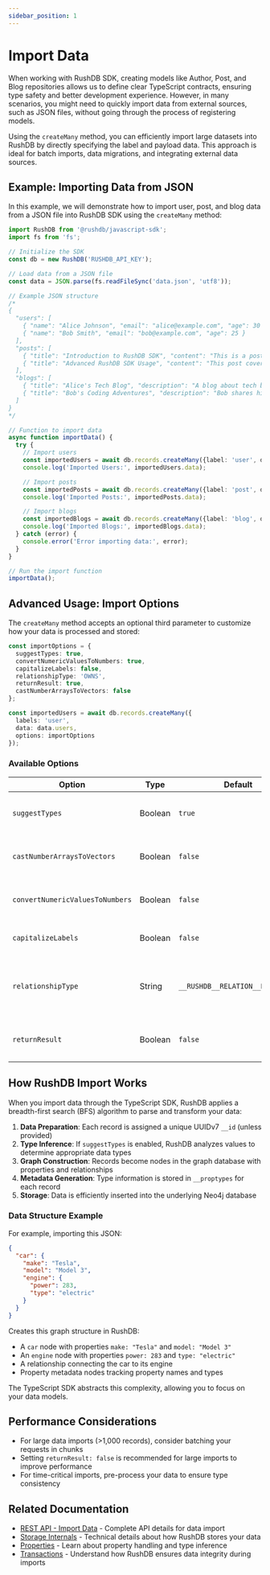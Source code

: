 ```yaml
---
sidebar_position: 1
---
```


# Import Data

When working with RushDB SDK, creating models like Author, Post, and Blog repositories allows us to define clear TypeScript contracts, ensuring type safety and better development experience. However, in many scenarios, you might need to quickly import data from external sources, such as JSON files, without going through the process of registering models.

Using the `createMany` method, you can efficiently import large datasets into RushDB by directly specifying the label and payload data. This approach is ideal for batch imports, data migrations, and integrating external data sources.

## Example: Importing Data from JSON
In this example, we will demonstrate how to import user, post, and blog data from a JSON file into RushDB SDK using the `createMany` method:

```typescript
import RushDB from '@rushdb/javascript-sdk';
import fs from 'fs';

// Initialize the SDK
const db = new RushDB('RUSHDB_API_KEY');

// Load data from a JSON file
const data = JSON.parse(fs.readFileSync('data.json', 'utf8'));

// Example JSON structure
/*
{
  "users": [
    { "name": "Alice Johnson", "email": "alice@example.com", "age": 30 },
    { "name": "Bob Smith", "email": "bob@example.com", "age": 25 }
  ],
  "posts": [
    { "title": "Introduction to RushDB SDK", "content": "This is a post about RushDB SDK...", "authorEmail": "alice@example.com" },
    { "title": "Advanced RushDB SDK Usage", "content": "This post covers advanced usage of RushDB SDK...", "authorEmail": "bob@example.com" }
  ],
  "blogs": [
    { "title": "Alice's Tech Blog", "description": "A blog about tech by Alice.", "ownerEmail": "alice@example.com" },
    { "title": "Bob's Coding Adventures", "description": "Bob shares his coding journey.", "ownerEmail": "bob@example.com" }
  ]
}
*/

// Function to import data
async function importData() {
  try {
    // Import users
    const importedUsers = await db.records.createMany({label: 'user', data: data.users});
    console.log('Imported Users:', importedUsers.data);

    // Import posts
    const importedPosts = await db.records.createMany({label: 'post', data: data.posts});
    console.log('Imported Posts:', importedPosts.data);

    // Import blogs
    const importedBlogs = await db.records.createMany({label: 'blog', data: data.blogs});
    console.log('Imported Blogs:', importedBlogs.data);
  } catch (error) {
    console.error('Error importing data:', error);
  }
}

// Run the import function
importData();
```

## Advanced Usage: Import Options

The `createMany` method accepts an optional third parameter to customize how your data is processed and stored:

```typescript
const importOptions = {
  suggestTypes: true,
  convertNumericValuesToNumbers: true,
  capitalizeLabels: false,
  relationshipType: 'OWNS',
  returnResult: true,
  castNumberArraysToVectors: false
};

const importedUsers = await db.records.createMany({
  labels: 'user',
  data: data.users, 
  options: importOptions
});
```

### Available Options

| Option                          | Type    | Default                         | Description                                       |
|---------------------------------|---------|---------------------------------|---------------------------------------------------|
| `suggestTypes`                  | Boolean | `true`                          | Automatically infers data types for properties    |
| `castNumberArraysToVectors`     | Boolean | `false`                         | Converts numeric arrays to vector type            |
| `convertNumericValuesToNumbers` | Boolean | `false`                         | Converts string numbers to number type            |
| `capitalizeLabels`              | Boolean | `false`                         | Converts all labels to uppercase                  |
| `relationshipType`              | String  | `__RUSHDB__RELATION__DEFAULT__` | Default relationship type between Records (nodes) |
| `returnResult`                  | Boolean | `false`                         | Returns imported records in response              |

## How RushDB Import Works

When you import data through the TypeScript SDK, RushDB applies a breadth-first search (BFS) algorithm to parse and transform your data:

1. **Data Preparation**: Each record is assigned a unique UUIDv7 `__id` (unless provided)
2. **Type Inference**: If `suggestTypes` is enabled, RushDB analyzes values to determine appropriate data types
3. **Graph Construction**: Records become nodes in the graph database with properties and relationships
4. **Metadata Generation**: Type information is stored in `__proptypes` for each record
5. **Storage**: Data is efficiently inserted into the underlying Neo4j database

### Data Structure Example

For example, importing this JSON:

```json
{
  "car": {
    "make": "Tesla",
    "model": "Model 3",
    "engine": {
      "power": 283,
      "type": "electric"
    }
  }
}
```

Creates this graph structure in RushDB:

- A `car` node with properties `make: "Tesla"` and `model: "Model 3"`
- An `engine` node with properties `power: 283` and `type: "electric"`
- A relationship connecting the car to its engine
- Property metadata nodes tracking property names and types

The TypeScript SDK abstracts this complexity, allowing you to focus on your data models.

## Performance Considerations

- For large data imports (>1,000 records), consider batching your requests in chunks
- Setting `returnResult: false` is recommended for large imports to improve performance
- For time-critical imports, pre-process your data to ensure type consistency

## Related Documentation

- [REST API - Import Data](../../rest-api/records/import-data) - Complete API details for data import
- [Storage Internals](../../concepts/storage) - Technical details about how RushDB stores your data
- [Properties](../../concepts/properties) - Learn about property handling and type inference
- [Transactions](../../concepts/transactions.mdx) - Understand how RushDB ensures data integrity during imports
